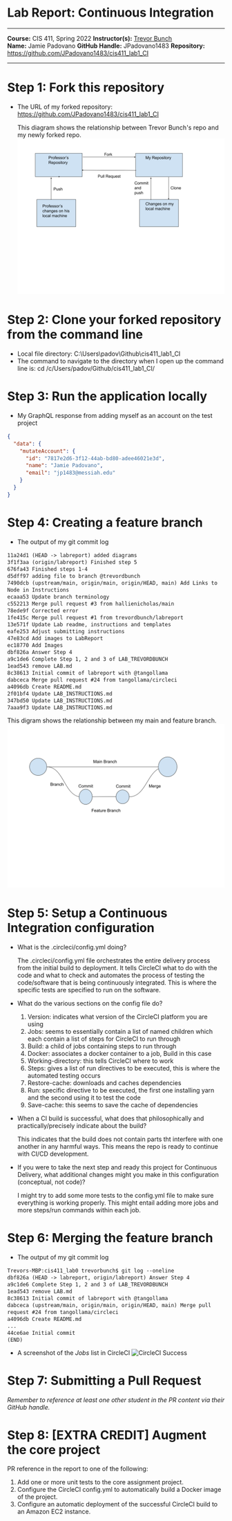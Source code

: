 # Lab Report: Continuous Integration
___
**Course:** CIS 411, Spring 2022 
**Instructor(s):** [Trevor Bunch](https://github.com/trevordbunch)  
**Name:** Jamie Padovano
**GitHub Handle:** JPadovano1483 
**Repository:** https://github.com/JPadovano1483/cis411_lab1_CI
___

# Step 1: Fork this repository
- The URL of my forked repository: https://github.com/JPadovano1483/cis411_lab1_CI
  
  This diagram shows the relationship between Trevor Bunch's repo and my newly forked repo.
  ![Forked Repo Relationship](../assets/Forked%20Repository.svg)

# Step 2: Clone your forked repository from the command line  
- Local file directory: C:\Users\padov\Github\cis411_lab1_CI
- The command to navigate to the directory when I open up the command line is: cd /c/Users/padov/Github/cis411_lab1_CI/

# Step 3: Run the application locally
- My GraphQL response from adding myself as an account on the test project
``` json
{
  "data": {
    "mutateAccount": {
      "id": "7817e2d6-3f12-44ab-bd80-adee46021e3d",
      "name": "Jamie Padovano",
      "email": "jp1483@messiah.edu"
    }
  }
}
```

# Step 4: Creating a feature branch
- The output of my git commit log
```
11a24d1 (HEAD -> labreport) added diagrams
3f1f3aa (origin/labreport) Finished step 5
676fa43 Finished steps 1-4
d5dff97 adding file to branch @trevordbunch
7490dcb (upstream/main, origin/main, origin/HEAD, main) Add Links to Node in Instructions
ecaaa53 Update branch terminology
c552213 Merge pull request #3 from hallienicholas/main
78ede9f Corrected error
1fe415c Merge pull request #1 from trevordbunch/labreport
13e571f Update Lab readme, instructions and templates
eafe253 Adjust submitting instructions
47e83cd Add images to LabReport
ec18770 Add Images
dbf826a Answer Step 4
a9c1de6 Complete Step 1, 2 and 3 of LAB_TREVORDBUNCH
1ead543 remove LAB.md
8c38613 Initial commit of labreport with @tangollama
dabceca Merge pull request #24 from tangollama/circleci
a4096db Create README.md
2f01bf4 Update LAB_INSTRUCTIONS.md
347bd50 Update LAB_INSTRUCTIONS.md
7aaa9f3 Update LAB_INSTRUCTIONS.md
```
This digram shows the relationship between my main and feature branch.
  ![Main/Feature branch relationship](../assets/Feature%20Branch%20Diagram.svg)

# Step 5: Setup a Continuous Integration configuration
- What is the .circleci/config.yml doing?  
  
  The .circleci/config.yml file orchestrates the entire delivery process from the initial build to deployment. It tells CircleCI what to do with the code and what to check and automates the process of testing the code/software that is being continuously integrated. This is where the specific tests are specified to run on the software.

- What do the various sections on the config file do?  
   1. Version: indicates what version of the CircleCI platform you are using
   2. Jobs: seems to essentially contain a list of named children which each contain a list of steps for CircleCI to run through
   3. Build: a child of jobs containing steps to run through
   4. Docker: associates a docker container to a job, Build in this case
   5. Working-directory: this tells CircleCI where to work
   6. Steps: gives a list of run directives to be executed, this is where the automated testing occurs
   7. Restore-cache: downloads and caches dependencies
   8. Run: specific directive to be executed, the first one installing yarn and the second using it to test the code
   9. Save-cache: this seems to save the cache of dependencies

- When a CI build is successful, what does that philosophically and practically/precisely indicate about the build?  
  
   This indicates that the build does not contain parts tht interfere with one another in any harmful ways. This means the repo is ready to continue with CI/CD development.

- If you were to take the next step and ready this project for Continuous Delivery, what additional changes might you make in this configuration (conceptual, not code)?  
  
   I might try to add some more tests to the config.yml file to make sure everything is working properly. This might entail adding more jobs and more steps/run commands within each job.

# Step 6: Merging the feature branch
* The output of my git commit log
```
Trevors-MBP:cis411_lab0 trevorbunch$ git log --oneline
dbf826a (HEAD -> labreport, origin/labreport) Answer Step 4
a9c1de6 Complete Step 1, 2 and 3 of LAB_TREVORDBUNCH
1ead543 remove LAB.md
8c38613 Initial commit of labreport with @tangollama
dabceca (upstream/main, origin/main, origin/HEAD, main) Merge pull request #24 from tangollama/circleci
a4096db Create README.md
...
44ce6ae Initial commit
(END)
```

* A screenshot of the _Jobs_ list in CircleCI
![CircleCI Success](../assets/circleci_success.png)

# Step 7: Submitting a Pull Request
_Remember to reference at least one other student in the PR content via their GitHub handle._



# Step 8: [EXTRA CREDIT] Augment the core project
PR reference in the report to one of the following:
1. Add one or more unit tests to the core assignment project. 
2. Configure the CircleCI config.yml to automatically build a Docker image of the project.
3. Configure an automatic deployment of the successful CircleCI build to an Amazon EC2 instance.
